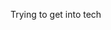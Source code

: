 Trying to get into tech

<!---
Notdaeudu/Notdaeudu is a ✨ special ✨ repository because its `README.md` (this file) appears on your GitHub profile.
You can click the Preview link to take a look at your changes.
--->
